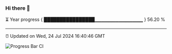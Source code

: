 ### Hi there 👋

⏳ Year progress { ████████████████▁▁▁▁▁▁▁▁▁▁▁▁▁▁ } 56.20 %

---

⏰ Updated on Wed, 24 Jul 2024 16:40:46 GMT

![Progress Bar CI](https://github.com/IshwaranRudhara/GIT-ACTION/workflows/Progress%20Bar%20CI/badge.svg)
